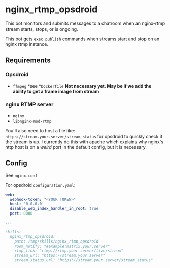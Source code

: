 # nginx\_rtmp\_opsdroid
This bot monitors and submits messages to a chatroom when an nginx-rtmp stream starts, stops, or is ongoing.

This bot gets `exec publish` commands when streams start and stop on an nginx rtmp instance.

## Requirements

### Opsdroid
* `ffmpeg` *see *`Dockerfile` **Not necessary yet. May be if we add the ability to get a frame image from stream**

### nginx RTMP server
* `nginx`
* `libnginx-mod-rtmp`

You'll also need to host a file like: `https://stream.your.server/stream_status` for opsdroid to quickly check if the stream is up. I currently do this with apache which explains why nginx's http host is on a *weird* port in the default config, but it is necessary.

## Config
See `nginx.conf`

For opsdroid `configuration.yaml`:
```yaml
web:
  webhook-token: "<YOUR TOKEN>"
  host: '0.0.0.0'
  disable_web_index_handler_in_root: true
  port: 8080

...

skills:
  nginx_rtmp_opsdroid:
    path: /tmp/skills/nginx_rtmp_opsdroid
    room_notify: "#example:matrix.your.server"
    rtmp_link: "rtmp://rtmp.your.server/live/stream"
    stream_url: "https://stream.your.server"
    stream_status_url: "https://stream.your.server/stream_status"
```

